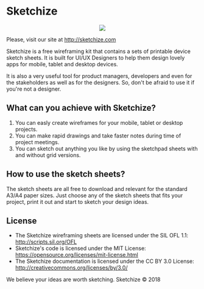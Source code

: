 # Sketchize

<p align="center">
  <a href="http://sketchize.com/">
    <img src="http://sketchize.com/files/sketchize-github-cover.png">
  </a>
</p>

Please, visit our site at http://sketchize.com

Sketchize is a free wireframing kit that contains a sets of printable device sketch sheets. It is built for UI/UX Designers to help them design lovely apps for mobile, tablet and desktop devices. 

It is also a very useful tool for product managers, developers and even for the stakeholders as well as for the designers. So, don't be afraid to use it if you're not a designer.

## What can you achieve with Sketchize?

1. You can easly create wireframes for your mobile, tablet or desktop projects.
2. You can make rapid drawings and take faster notes during time of project meetings.
3. You can sketch out anything you like by using the sketchpad sheets with and without grid versions.

## How to use the sketch sheets?
The sketch sheets are all free to download and relevant for the standard A3/A4 paper sizes. Just choose any of the sketch sheets that fits your project, print it out and start to sketch your design ideas.

## License

- The Sketchize wireframing sheets are licensed under the SIL OFL 1.1: http://scripts.sil.org/OFL
- Sketchize's code is licensed under the MIT License: https://opensource.org/licenses/mit-license.html
- The Sketchize documentation is licensed under the CC BY 3.0 License: http://creativecommons.org/licenses/by/3.0/


<p align="left">We believe your ideas are worth sketching. Sketchize © 2018</p>
